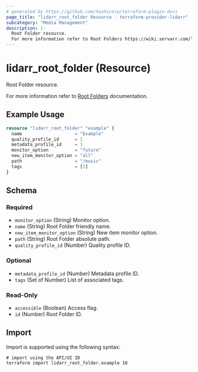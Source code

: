 ```yaml
---
# generated by https://github.com/hashicorp/terraform-plugin-docs
page_title: "lidarr_root_folder Resource - terraform-provider-lidarr"
subcategory: "Media Management"
description: |-
  Root Folder resource.
  For more information refer to Root Folders https://wiki.servarr.com/lidarr/settings#root-folders documentation.
---
```


# lidarr_root_folder (Resource)

<!-- subcategory:Media Management -->Root Folder resource.
For more information refer to [Root Folders](https://wiki.servarr.com/lidarr/settings#root-folders) documentation.

## Example Usage

```terraform
resource "lidarr_root_folder" "example" {
  name                    = "Example"
  quality_profile_id      = 1
  metadata_profile_id     = 1
  monitor_option          = "future"
  new_item_monitor_option = "all"
  path                    = "/music"
  tags                    = [1]
}
```

<!-- schema generated by tfplugindocs -->
## Schema

### Required

- `monitor_option` (String) Monitor option.
- `name` (String) Root Folder friendly name.
- `new_item_monitor_option` (String) New item monitor option.
- `path` (String) Root Folder absolute path.
- `quality_profile_id` (Number) Quality profile ID.

### Optional

- `metadata_profile_id` (Number) Metadata profile ID.
- `tags` (Set of Number) List of associated tags.

### Read-Only

- `accessible` (Boolean) Access flag.
- `id` (Number) Root Folder ID.

## Import

Import is supported using the following syntax:

```shell
# import using the API/UI ID
terraform import lidarr_root_folder.example 10
```
